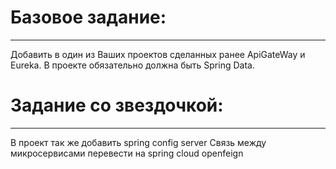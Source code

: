 # Базовое задание:
***

Добавить в один из Ваших проектов сделанных ранее ApiGateWay и Eureka. В проекте обязательно должна быть Spring Data.
​
# Задание со звездочкой:
***

В проект так же добавить spring config server
Связь между микросервисами перевести на spring cloud openfeign
